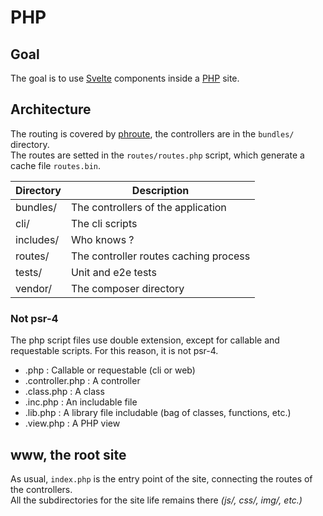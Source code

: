 # PHP

## Goal

The goal is to use [Svelte][svelte-site] components inside a [PHP][php-site] site.

## Architecture

The routing is covered by [phroute][phroute-packagist], the controllers are in the `bundles/` directory. \
The routes are setted in the `routes/routes.php` script, which generate a cache file `routes.bin`.

| Directory | Description                           |
|-----------|---------------------------------------|
| bundles/  | The controllers of the application    |
| cli/      | The cli scripts                       |
| includes/ | Who knows ?                           |
| routes/   | The controller routes caching process |
| tests/    | Unit and e2e tests                    |
| vendor/   | The composer directory                |

### Not psr-4

The php script files use double extension, except for callable and requestable scripts. For this reason, it is not psr-4.

   - .php : Callable or requestable (cli or web)
   - .controller.php : A controller
   - .class.php : A class
   - .inc.php : An includable file
   - .lib.php : A library file includable (bag of classes, functions, etc.)
   - .view.php : A PHP view

## www, the root site

As usual, `index.php` is the entry point of the site, connecting the routes of the controllers. \
All the subdirectories for the site life remains there _(js/, css/, img/, etc.)_

[svelte-site]: https://svelte.dev/
[php-site]: https://www.php.net/
[phroute-packagist]: https://packagist.org/packages/phroute/phroute